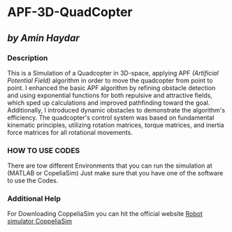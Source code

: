 # APF-3D-QuadCopter
## _by Amin Haydar_

### Description
This is a Simulation of a Quadcopter in 3D-space, applying APF _(Artificial Potential Field)_ algorithm in order to move the quadcopter from point to point.
I enhanced the basic APF algorithm by refining obstacle detection and using exponential functions for both repulsive and attractive fields, which sped up calculations and improved pathfinding toward the goal.
Additionally, I introduced dynamic obstacles to demonstrate the algorithm's efficiency.
The quadcopter's control system was based on fundamental kinematic principles, utilizing rotation matrices, torque matrices, and inertia force matrices for all rotational movements.

### HOW TO USE CODES
There are tow different Environments that you can run the simulation at (MATLAB or CopeliaSim)
Just make sure that you have one of the software to use the Codes.

### Additional Help
For Downloading CoppeliaSim you can hit the official website [Robot simulator CoppeliaSim](https://www.coppeliarobotics.com)
